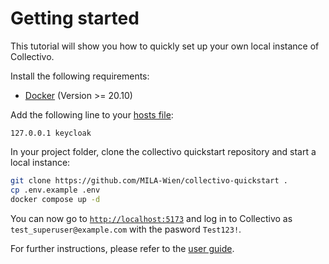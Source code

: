 # Getting started

This tutorial will show you how to quickly set up your own local instance of Collectivo.

Install the following requirements:

- [Docker](https://docs.docker.com/get-docker/) (Version >= 20.10)

Add the following line to your [hosts file](https://www.howtogeek.com/27350/beginner-geek-how-to-edit-your-hosts-file/):

```title="etc/hosts"
127.0.0.1 keycloak
```

In your project folder, clone the collectivo quickstart repository and start a local instance:

```sh
git clone https://github.com/MILA-Wien/collectivo-quickstart .
cp .env.example .env
docker compose up -d
```

You can now go to [`http://localhost:5173`](http://localhost:5173) and log in to Collectivo as `test_superuser@example.com` with the pasword `Test123!`.

For further instructions, please refer to the [user guide](guide.md).

